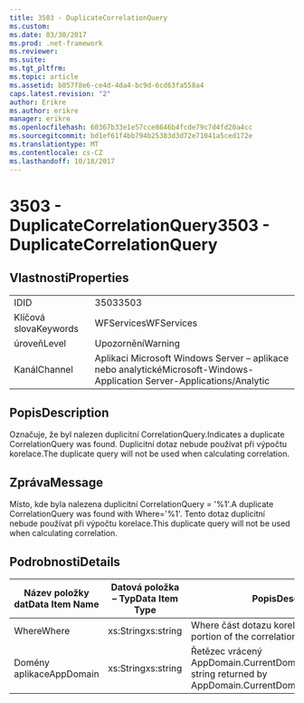 ```yaml
---
title: 3503 - DuplicateCorrelationQuery
ms.custom: 
ms.date: 03/30/2017
ms.prod: .net-framework
ms.reviewer: 
ms.suite: 
ms.tgt_pltfrm: 
ms.topic: article
ms.assetid: b857f8e6-ce4d-4da4-bc9d-6cd63fa558a4
caps.latest.revision: "2"
author: Erikre
ms.author: erikre
manager: erikre
ms.openlocfilehash: 60367b33e1e57cce8646b4fcde79c7d4fd20a4cc
ms.sourcegitcommit: bd1ef61f4bb794b25383d3d72e71041a5ced172e
ms.translationtype: MT
ms.contentlocale: cs-CZ
ms.lasthandoff: 10/18/2017
---
```

# <a name="3503---duplicatecorrelationquery"></a><span data-ttu-id="8a8e4-102">3503 - DuplicateCorrelationQuery</span><span class="sxs-lookup"><span data-stu-id="8a8e4-102">3503 - DuplicateCorrelationQuery</span></span>
## <a name="properties"></a><span data-ttu-id="8a8e4-103">Vlastnosti</span><span class="sxs-lookup"><span data-stu-id="8a8e4-103">Properties</span></span>  
  
|||  
|-|-|  
|<span data-ttu-id="8a8e4-104">ID</span><span class="sxs-lookup"><span data-stu-id="8a8e4-104">ID</span></span>|<span data-ttu-id="8a8e4-105">3503</span><span class="sxs-lookup"><span data-stu-id="8a8e4-105">3503</span></span>|  
|<span data-ttu-id="8a8e4-106">Klíčová slova</span><span class="sxs-lookup"><span data-stu-id="8a8e4-106">Keywords</span></span>|<span data-ttu-id="8a8e4-107">WFServices</span><span class="sxs-lookup"><span data-stu-id="8a8e4-107">WFServices</span></span>|  
|<span data-ttu-id="8a8e4-108">úroveň</span><span class="sxs-lookup"><span data-stu-id="8a8e4-108">Level</span></span>|<span data-ttu-id="8a8e4-109">Upozornění</span><span class="sxs-lookup"><span data-stu-id="8a8e4-109">Warning</span></span>|  
|<span data-ttu-id="8a8e4-110">Kanál</span><span class="sxs-lookup"><span data-stu-id="8a8e4-110">Channel</span></span>|<span data-ttu-id="8a8e4-111">Aplikaci Microsoft Windows Server – aplikace nebo analytické</span><span class="sxs-lookup"><span data-stu-id="8a8e4-111">Microsoft-Windows-Application Server-Applications/Analytic</span></span>|  
  
## <a name="description"></a><span data-ttu-id="8a8e4-112">Popis</span><span class="sxs-lookup"><span data-stu-id="8a8e4-112">Description</span></span>  
 <span data-ttu-id="8a8e4-113">Označuje, že byl nalezen duplicitní CorrelationQuery.</span><span class="sxs-lookup"><span data-stu-id="8a8e4-113">Indicates a duplicate CorrelationQuery was found.</span></span> <span data-ttu-id="8a8e4-114">Duplicitní dotaz nebude používat při výpočtu korelace.</span><span class="sxs-lookup"><span data-stu-id="8a8e4-114">The duplicate query will not be used when calculating correlation.</span></span>  
  
## <a name="message"></a><span data-ttu-id="8a8e4-115">Zpráva</span><span class="sxs-lookup"><span data-stu-id="8a8e4-115">Message</span></span>  
 <span data-ttu-id="8a8e4-116">Místo, kde byla nalezena duplicitní CorrelationQuery = '%1'.</span><span class="sxs-lookup"><span data-stu-id="8a8e4-116">A duplicate CorrelationQuery was found with Where='%1'.</span></span> <span data-ttu-id="8a8e4-117">Tento dotaz duplicitní nebude používat při výpočtu korelace.</span><span class="sxs-lookup"><span data-stu-id="8a8e4-117">This duplicate query will not be used when calculating correlation.</span></span>  
  
## <a name="details"></a><span data-ttu-id="8a8e4-118">Podrobnosti</span><span class="sxs-lookup"><span data-stu-id="8a8e4-118">Details</span></span>  
  
|<span data-ttu-id="8a8e4-119">Název položky dat</span><span class="sxs-lookup"><span data-stu-id="8a8e4-119">Data Item Name</span></span>|<span data-ttu-id="8a8e4-120">Datová položka – Typ</span><span class="sxs-lookup"><span data-stu-id="8a8e4-120">Data Item Type</span></span>|<span data-ttu-id="8a8e4-121">Popis</span><span class="sxs-lookup"><span data-stu-id="8a8e4-121">Description</span></span>|  
|--------------------|--------------------|-----------------|  
|<span data-ttu-id="8a8e4-122">Where</span><span class="sxs-lookup"><span data-stu-id="8a8e4-122">Where</span></span>|<span data-ttu-id="8a8e4-123">xs:String</span><span class="sxs-lookup"><span data-stu-id="8a8e4-123">xs:string</span></span>|<span data-ttu-id="8a8e4-124">Where část dotazu korelace.</span><span class="sxs-lookup"><span data-stu-id="8a8e4-124">The Where portion of the correlation query.</span></span>|  
|<span data-ttu-id="8a8e4-125">Domény aplikace</span><span class="sxs-lookup"><span data-stu-id="8a8e4-125">AppDomain</span></span>|<span data-ttu-id="8a8e4-126">xs:String</span><span class="sxs-lookup"><span data-stu-id="8a8e4-126">xs:string</span></span>|<span data-ttu-id="8a8e4-127">Řetězec vrácený AppDomain.CurrentDomain.FriendlyName.</span><span class="sxs-lookup"><span data-stu-id="8a8e4-127">The string returned by AppDomain.CurrentDomain.FriendlyName.</span></span>|
